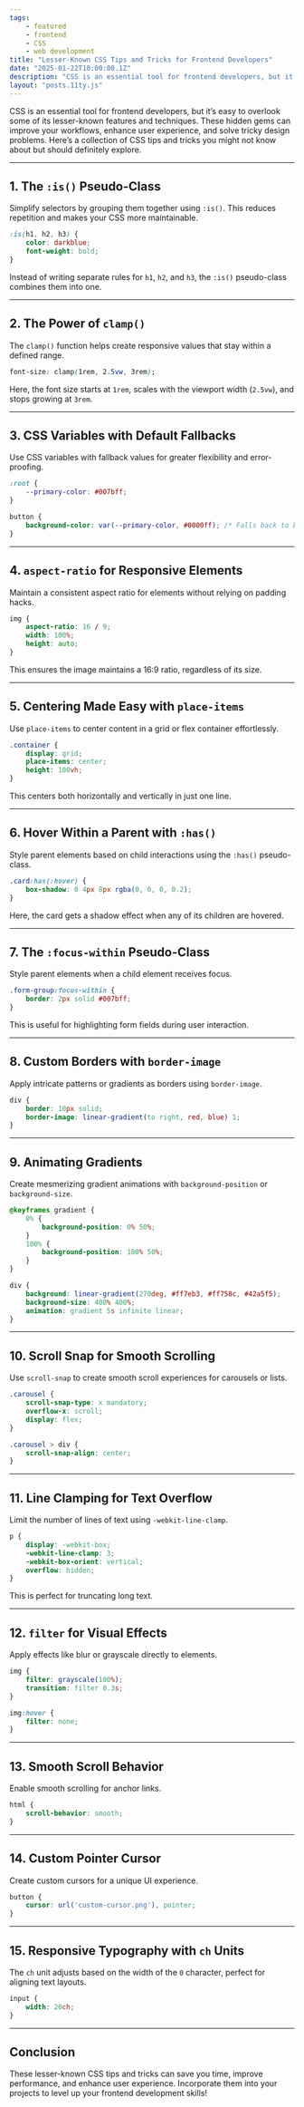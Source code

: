 ```yaml
---
tags: 
    - featured
    - frontend
    - CSS
    - web development
title: "Lesser-Known CSS Tips and Tricks for Frontend Developers"
date: "2025-01-22T10:00:00.1Z"
description: "CSS is an essential tool for frontend developers, but it’s easy to overlook some of its lesser-known features and techniques. These hidden gems can improve your workflows, enhance user experience, and solve tricky design problems."
layout: "posts.11ty.js"
---
```


CSS is an essential tool for frontend developers, but it’s easy to overlook some of its lesser-known features and techniques. These hidden gems can improve your workflows, enhance user experience, and solve tricky design problems. Here’s a collection of CSS tips and tricks you might not know about but should definitely explore.

---

## 1. **The `:is()` Pseudo-Class**
Simplify selectors by grouping them together using `:is()`. This reduces repetition and makes your CSS more maintainable.

```css
:is(h1, h2, h3) {
    color: darkblue;
    font-weight: bold;
}
```

Instead of writing separate rules for `h1`, `h2`, and `h3`, the `:is()` pseudo-class combines them into one.

---

## 2. **The Power of `clamp()`**
The `clamp()` function helps create responsive values that stay within a defined range.

```css
font-size: clamp(1rem, 2.5vw, 3rem);
```

Here, the font size starts at `1rem`, scales with the viewport width (`2.5vw`), and stops growing at `3rem`.

---

## 3. **CSS Variables with Default Fallbacks**
Use CSS variables with fallback values for greater flexibility and error-proofing.

```css
:root {
    --primary-color: #007bff;
}

button {
    background-color: var(--primary-color, #0000ff); /* Falls back to blue */
}
```

---

## 4. **`aspect-ratio` for Responsive Elements**
Maintain a consistent aspect ratio for elements without relying on padding hacks.

```css
img {
    aspect-ratio: 16 / 9;
    width: 100%;
    height: auto;
}
```

This ensures the image maintains a 16:9 ratio, regardless of its size.

---

## 5. **Centering Made Easy with `place-items`**
Use `place-items` to center content in a grid or flex container effortlessly.

```css
.container {
    display: grid;
    place-items: center;
    height: 100vh;
}
```

This centers both horizontally and vertically in just one line.

---

## 6. **Hover Within a Parent with `:has()`**
Style parent elements based on child interactions using the `:has()` pseudo-class.

```css
.card:has(:hover) {
    box-shadow: 0 4px 8px rgba(0, 0, 0, 0.2);
}
```

Here, the card gets a shadow effect when any of its children are hovered.

---

## 7. **The `:focus-within` Pseudo-Class**
Style parent elements when a child element receives focus.

```css
.form-group:focus-within {
    border: 2px solid #007bff;
}
```

This is useful for highlighting form fields during user interaction.

---

## 8. **Custom Borders with `border-image`**
Apply intricate patterns or gradients as borders using `border-image`.

```css
div {
    border: 10px solid;
    border-image: linear-gradient(to right, red, blue) 1;
}
```

---

## 9. **Animating Gradients**
Create mesmerizing gradient animations with `background-position` or `background-size`.

```css
@keyframes gradient {
    0% {
        background-position: 0% 50%;
    }
    100% {
        background-position: 100% 50%;
    }
}

div {
    background: linear-gradient(270deg, #ff7eb3, #ff758c, #42a5f5);
    background-size: 400% 400%;
    animation: gradient 5s infinite linear;
}
```

---

## 10. **Scroll Snap for Smooth Scrolling**
Use `scroll-snap` to create smooth scroll experiences for carousels or lists.

```css
.carousel {
    scroll-snap-type: x mandatory;
    overflow-x: scroll;
    display: flex;
}

.carousel > div {
    scroll-snap-align: center;
}
```

---

## 11. **Line Clamping for Text Overflow**
Limit the number of lines of text using `-webkit-line-clamp`.

```css
p {
    display: -webkit-box;
    -webkit-line-clamp: 3;
    -webkit-box-orient: vertical;
    overflow: hidden;
}
```

This is perfect for truncating long text.

---

## 12. **`filter` for Visual Effects**
Apply effects like blur or grayscale directly to elements.

```css
img {
    filter: grayscale(100%);
    transition: filter 0.3s;
}

img:hover {
    filter: none;
}
```

---

## 13. **Smooth Scroll Behavior**
Enable smooth scrolling for anchor links.

```css
html {
    scroll-behavior: smooth;
}
```

---

## 14. **Custom Pointer Cursor**
Create custom cursors for a unique UI experience.

```css
button {
    cursor: url('custom-cursor.png'), pointer;
}
```

---

## 15. **Responsive Typography with `ch` Units**
The `ch` unit adjusts based on the width of the `0` character, perfect for aligning text layouts.

```css
input {
    width: 20ch;
}
```

---

## Conclusion
These lesser-known CSS tips and tricks can save you time, improve performance, and enhance user experience. Incorporate them into your projects to level up your frontend development skills!

